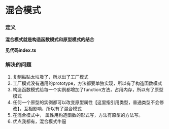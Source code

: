 # 混合模式

### 定义

**混合模式就是构造函数模式和原型模式的结合**

**见代码index.ts**



### 解决的问题

1. 复制黏贴太垃圾了，所以出了工厂模式
2. 工厂模式没有通用的prototype，方法都要单独实现，所以有了构造函数模式
3. 构造函数模式给每一个实例都增加了function方法，占用内存，所以有了原型模式
4. 任何一个原型的实例都可以改变原型属性【这里指引用类型，普通类型不会修改】，互相影响，所以有了混合模式
5. 在混合模式中， 属性用构造函数的形式写，方法有原型的方法写。
6. 优点我都有，混合模式牛逼

